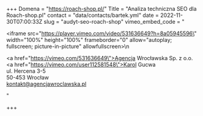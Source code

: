 +++
Domena = "https://roach-shop.pl/"
Title = "Analiza techniczna SEO dla Roach-shop.pl"
contact = "data/contacts/bartek.yml"
date = 2022-11-30T07:00:33Z
slug = "audyt-seo-roach-shop"
vimeo_embed_code = "<div><iframe src=\"https://player.vimeo.com/video/531636649?h=8a05945596\" width=\"100%\" height=\"100%\" frameborder=\"0\" allow=\"autoplay; fullscreen; picture-in-picture\" allowfullscreen></iframe>\n</div><div><p><a href=\"https://vimeo.com/531636649\">Agencja Wrocławska Sp. z o.o.</a></br> <a href=\"https://vimeo.com/user112581548\">Karol Gucwa</a> </br>ul. Hercena 3-5</br>50-453 Wrocław</br>kontakt@agencjawroclawska.pl</p></div>"

+++
